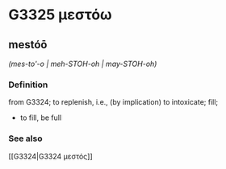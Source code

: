 # G3325 μεστόω

## mestóō

_(mes-to'-o | meh-STOH-oh | may-STOH-oh)_

### Definition

from G3324; to replenish, i.e., (by implication) to intoxicate; fill; 

- to fill, be full

### See also

[[G3324|G3324 μεστός]]
